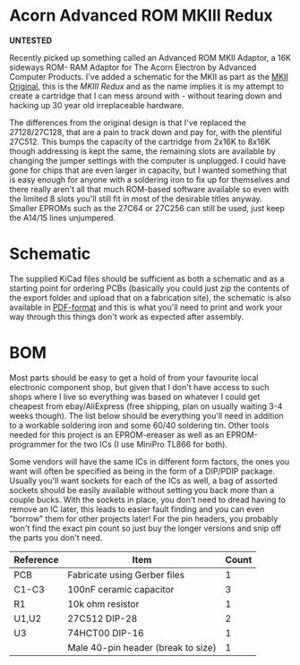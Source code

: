 # Acorn Advanced ROM MKIII Redux

**UNTESTED**

Recently picked up something called an Advanced ROM MKII Adaptor, a 16K sideways ROM- RAM Adaptor for The Acorn Electron by Advanced Computer Products.  I've added a schematic for the MKII as part as the [MKII Original](https://github.com/tebl/Acorn-Advanced-ROM-Adaptor/tree/master/MK2%20Original), this is the *MKIII Redux* and as the name implies it is my attempt to create a cartridge that I can mess around with - without tearing down and hacking up 30 year old irreplaceable hardware.

The differences from the original design is that I've replaced the 27128/27C128, that are a pain to track down and pay for, with the plentiful 27C512. This bumps the capacity of the cartridge from 2x16K to 8x16K though addressing is kept the same, the remaining slots are available by changing the jumper settings with the computer is unplugged. I could have gone for chips that are even larger in capacity, but I wanted something that is easy enough for anyone with a soldering iron to fix up for themselves and there really aren't all that much ROM-based software available so even with the limited 8 slots you'll still fit in most of the desirable titles anyway. Smaller EPROMs such as the 27C64 or 27C256 can still be used, just keep the A14/15 lines unjumpered.

# Schematic
The supplied KiCad files should be sufficient as both a schematic and as a  starting point for ordering PCBs (basically you could just zip the contents of the export folder and upload that on a fabrication site), the schematic is also available in [PDF-format](https://github.com/tebl/Acorn-Advanced-ROM-Adaptor/raw/master/MK3%20Redux/export/MK3%20Redux.pdf) and this is what you'll need to print and work your way through this things don't work as expected after assembly.

# BOM
Most parts should be easy to get a hold of from your favourite local electronic component shop, but given that I don't have access to such shops where I live so everything was based on whatever I could get cheapest from ebay/AliExpress (free shipping, plan on usually waiting 3-4 weeks though). The list below should be everything you'll need in addition to a workable soldering iron and some 60/40 soldering tin. Other tools needed for this project is an EPROM-ereaser as well as an EPROM-programmer for the two ICs (I use MiniPro TL866 for both).

Some vendors will have the same ICs in different form factors, the ones you want will often be specified as being in the form of a DIP/PDIP package. Usually you'll want sockets for each of the ICs as well, a bag of assorted sockets should be easily available without setting you back more than a couple bucks. With the sockets in place, you don't need to dread having to remove an IC later, this leads to easier fault finding and you can even "borrow" them for other projects later! For the pin headers, you probably won't find the exact pin count so just buy the longer versions and snip off the parts you don't need.

| Reference    | Item                                  | Count |
| ------------ | ------------------------------------- | ----- |
| PCB          | Fabricate using Gerber files          |     1 |
| C1-C3        | 100nF ceramic capacitor               |     3 |
| R1           | 10k ohm resistor                      |     1 |
| U1,U2        | 27C512 DIP-28                         |     2 |
| U3           | 74HCT00 DIP-16                        |     1 |
|              | Male 40-pin header (break to size)    |     1 |
